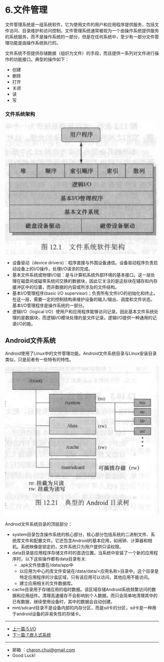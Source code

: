 # 6.文件管理



文件管理系统是一组系统软件，它为使用文件的用户和应用程序提供服务，包括文件访问、目录维护和访问控制。文件管理系统通常被视为一个由操作系统提供服务的系统服务，而不是操作系统的一部分，但是在任何系统中，至少有一部分文件管理功能是由操作系统执行的。



文件系统不但提供存储数据（组织为文件）的手段，而且提供一系列对文件进行操作的功能接口。典型的操作如下：

- 创建
- 删除
- 打开
- 关闭
- 读
- 写



### 文件系统架构

![img](https://raw.githubusercontent.com/CharonChui/Pictures/master/file_system.png?raw=true)





- 设备驱动（device drivers)：程序直接与外围设备通信。设备驱动程序负责启动设备上的I/O操作，处理I/O请求的完成。
- 基本文件系统或物理I/O层：是与计算机系统外部环境的基本接口。这一层处理在磁盘间或磁带系统间交换的数据块，因此它关注的是这些块在辅存和内存缓冲区中的位置，而非数据的内容或所涉及的文件结构。
- 基本I/O管理程序(basic I/O supervisor)；负责所有文件I/O的初始化和终止。在这一层，需要一定的控制结构来维护设备的输入/输出、调度和文件状态。基本I/O管理程序是操作系统的一部分。
- 逻辑I/O（logical I/O）使用户和应用程序能够访问记录。因此基本文件系统处理的是数据块，而逻辑I/O模块处理的是文件记录。逻辑I/O提供一种通用的记录I/O的能。





## Android文件系统

Android使用了Linux中的文件管理功能。Android文件系统目录与Linux安装目录类似，只是前者有一些特有的特性。 

![img](https://raw.githubusercontent.com/CharonChui/Pictures/master/android_file_system.png?raw=true)

Android文件系统目录的顶层部分： 

- system目录包含操作系统的核心部分，核心部分包括系统的二进制文件、系统库文件和配置文件。它还包含Android的基本应用，如闹钟、计算器和相机。系统映像是锁定的，文件系统只为用户提供只读权限。
- data目录是应用程序存储文件时的首选位置。当系统中安装了一个新的应用程序时，以下这些操作都有data目录有关: 
    - .apk文件放置在/data/app中
    - 以应用为中心的库文件安装在/data/data/<应用名称>目录中。这个目录是特定应用程序的沙盒区域，只有该应用可以访问，其他应用不能访问。 
    - 建立应用相关的文件数据库。
- cache目录用于存储应用的临时数据。该区域存储Android系统频繁访问的数据和应用组件。清理高速缓存不会影响到个人数据，而只会简单地清理其中的已有数据，继续使用设备时，其中的数据会自动创建。
- mnt/sdcard目录不是设备内部的内存分区，而是sd卡的分区，sd卡是一种用于android设备的非易失性的存储卡。





---



- [上一篇:5.I/O](https://github.com/CharonChui/AndroidNote/blob/master/OperatingSystem/5.I:O.md)
- [下一篇:7.嵌入式系统](https://github.com/CharonChui/AndroidNote/blob/master/OperatingSystem/7.%E5%B5%8C%E5%85%A5%E5%BC%8F%E7%B3%BB%E7%BB%9F.md)








---

- 邮箱 ：charon.chui@gmail.com  
- Good Luck! 
